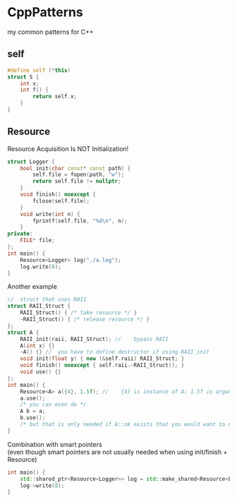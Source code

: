# CppPatterns
my common patterns for C++

## self

```c++
#define self (*this)
struct S {
	int x;
	int f() {
		return self.x;
	}
}
```

## Resource
Resource Acquisition Is NOT Initialization!

```c++
struct Logger {
	bool init(char const* const path) {
		self.file = fopen(path, "w");
		return self.file != nullptr;
	}
	void finish() noexcept {
		fclose(self.file);
	}
	void write(int n) {
		fprintf(self.file, "%d\n", n); 
	}
private:
	FILE* file;
};
int main() {
	Resource<Logger> log("./a.log");
	log.write(8);
}
```
Another example  
```c++
//	struct that uses RAII
struct RAII_Struct {
	RAII_Struct() { /* take resource */ }
	~RAII_Struct() { /* release resource */ }
};
struct A {
	RAII_init(raii, RAII_Struct); //	bypass RAII
	A(int x) {}
	~A() {} //	you have to define destructor if using RAII_init
	void init(float y) { new (&self.raii) RAII_Struct; }
	void finish() noexcept { self.raii.~RAII_Struct(); }
	void use() {}
};
int main() {
	Resource<A> a({4}, 1.5f); //	{4} is instance of A; 1.5f is argument of init
	a.use();
	/* you can even do */ 
	A b = a;
	b.use();
	/* but that is only needed if A::ok exists that you would want to use */
}
```
Combination with smart pointers  
(even though smart pointers are not usually needed when using init/finish + Resource)
```c++
int main() {
	std::shared_ptr<Resource<Logger>> log = std::make_shared<Resource<Logger>>("./a.log");
	log->write(8);
}
```

